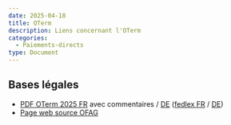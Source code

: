 ```yaml
---
date: 2025-04-18
title: OTerm
description: Liens concernant l'OTerm
categories:
  - Paiements-directs
type: Document
---
```


<h2 id="lois">Bases légales</h2>

<ul>
  <li>
    <a href="../../fichiers/OTerm 2025 FR.pdf" target="_blank">PDF OTerm 2025 FR</a> avec commentaires / <a href="../../fichiers/OTerm 2025 DE.pdf" target="_blank">DE</a> 
    (<a href="https://www.fedlex.admin.ch/eli/cc/1999/13/fr" target="_blank">fedlex FR</a> / 
    <a href="https://www.fedlex.admin.ch/eli/cc/1999/13/de" target="_blank">DE</a>)
  </li>
  <li>
    <a href="https://www.blw.admin.ch/fr/paiements-directs-apercu" target="_blank">Page web source OFAG</a>
  </li>
</ul>
